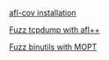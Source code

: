 

[afl-cov installation](https://github.com/Shafiuzzaman-Hira/PReachFuzz/blob/main/afl-cov)

[Fuzz tcpdump with afl++](https://github.com/Shafiuzzaman-Hira/PReachFuzz/blob/2f2df725a9bdc213d8257fc1bc3aab1c026d0f8c/AFL++/Fuzz%20tcpdump)

[Fuzz binutils with MOPT](https://github.com/Shafiuzzaman-Hira/PReachFuzz/blob/main/MOPT/README.md)
